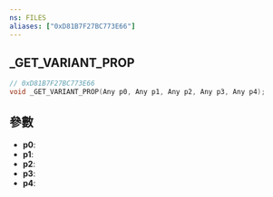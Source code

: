 ```yaml
---
ns: FILES
aliases: ["0xD81B7F27BC773E66"]
---
```

## _GET_VARIANT_PROP

```c
// 0xD81B7F27BC773E66
void _GET_VARIANT_PROP(Any p0, Any p1, Any p2, Any p3, Any p4);
```

## 參數
* **p0**: 
* **p1**: 
* **p2**: 
* **p3**: 
* **p4**: 

